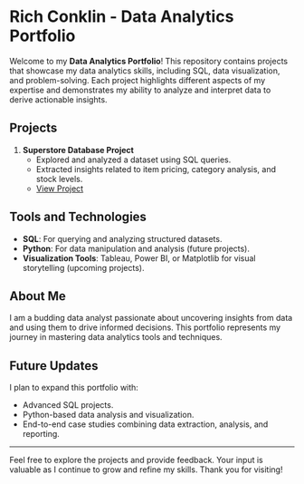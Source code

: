 # Rich Conklin - Data Analytics Portfolio

Welcome to my **Data Analytics Portfolio**! This repository contains projects that showcase my data analytics skills, including SQL, data visualization, and problem-solving. Each project highlights different aspects of my expertise and demonstrates my ability to analyze and interpret data to derive actionable insights.

## Projects

1. **Superstore Database Project**
   - Explored and analyzed a dataset using SQL queries.
   - Extracted insights related to item pricing, category analysis, and stock levels.
   - [View Project](https://github.com/Rico08/Data-Analytics-Portfolio/blob/34269c83f8aa3a93a5140d01374aa372e8fe954f/Superstore%20Database)


## Tools and Technologies

- **SQL**: For querying and analyzing structured datasets.
- **Python**: For data manipulation and analysis (future projects).
- **Visualization Tools**: Tableau, Power BI, or Matplotlib for visual storytelling (upcoming projects).

## About Me

I am a budding data analyst passionate about uncovering insights from data and using them to drive informed decisions. This portfolio represents my journey in mastering data analytics tools and techniques.

## Future Updates

I plan to expand this portfolio with:
- Advanced SQL projects.
- Python-based data analysis and visualization.
- End-to-end case studies combining data extraction, analysis, and reporting.

---

Feel free to explore the projects and provide feedback. Your input is valuable as I continue to grow and refine my skills. Thank you for visiting!
